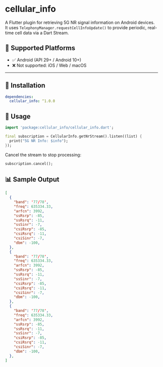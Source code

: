 # cellular_info

A Flutter plugin for retrieving 5G NR signal information on Android devices.  
It uses `TelephonyManager.requestCellInfoUpdate()` to provide periodic, real-time cell data via a Dart Stream.

## 📱 Supported Platforms

- ✅ Android (API 29+ / Android 10+)
- ❌ Not supported: iOS / Web / macOS

---

## 🚀 Installation

```yaml
dependencies:
  cellular_info: ^1.0.0
```

## 🔧 Usage
```dart
import 'package:cellular_info/cellular_info.dart';

final subscription = CellularInfo.getNrStream().listen((list) {
  print("5G NR Info: $info");
});
```
Cancel the stream to stop processing:
```dart
subscription.cancel();
```

## 📊 Sample Output
```json
[
  {
    "band": '77/78',
    "freq": 635334.33,
    "arfcn": 3992,
    "ssRsrp": -85,
    "ssRsrq": -11,
    "ssSinr": -7,
    "csiRsrp": -85,
    "csiRsrq": -11,
    "csiSinr": -7,
    "dbm": -100,
  },
  {
    "band": '77/78',
    "freq": 635334.33,
    "arfcn": 3992,
    "ssRsrp": -85,
    "ssRsrq": -11,
    "ssSinr": -7,
    "csiRsrp": -85,
    "csiRsrq": -11,
    "csiSinr": -7,
    "dbm": -100,
  },
  {
    "band": '77/78',
    "freq": 635334.33,
    "arfcn": 3992,
    "ssRsrp": -85,
    "ssRsrq": -11,
    "ssSinr": -7,
    "csiRsrp": -85,
    "csiRsrq": -11,
    "csiSinr": -7,
    "dbm": -100,
  },
]
```